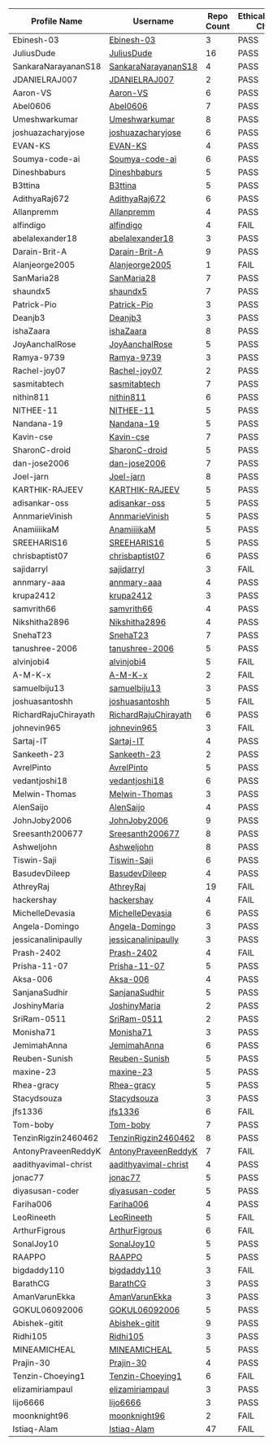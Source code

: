 | Profile Name | Username | Repo Count | EthicalHackingNotes-Christ Check |
|---|---|---|---|
| Ebinesh-03 | [Ebinesh-03](https://github.com/Ebinesh-03) | 3 | PASS |
| JuliusDude | [JuliusDude](https://github.com/JuliusDude) | 16 | PASS |
| SankaraNarayananS18 | [SankaraNarayananS18](https://github.com/SankaraNarayananS18) | 4 | PASS |
| JDANIELRAJ007 | [JDANIELRAJ007](https://github.com/JDANIELRAJ007) | 2 | PASS |
| Aaron-VS | [Aaron-VS](https://github.com/Aaron-VS) | 6 | PASS |
| Abel0606 | [Abel0606](https://github.com/Abel0606) | 7 | PASS |
| Umeshwarkumar | [Umeshwarkumar](https://github.com/Umeshwarkumar) | 8 | PASS |
| joshuazacharyjose | [joshuazacharyjose](https://github.com/joshuazacharyjose) | 6 | PASS |
| EVAN-KS | [EVAN-KS](https://github.com/EVAN-KS) | 4 | PASS |
| Soumya-code-ai | [Soumya-code-ai](https://github.com/Soumya-code-ai) | 6 | PASS |
| Dineshbaburs | [Dineshbaburs](https://github.com/Dineshbaburs) | 5 | PASS |
| B3ttina | [B3ttina](https://github.com/B3ttina) | 5 | PASS |
| AdithyaRaj672 | [AdithyaRaj672](https://github.com/AdithyaRaj672) | 6 | PASS |
| Allanpremm | [Allanpremm](https://github.com/Allanpremm) | 4 | PASS |
| alfindigo | [alfindigo](https://github.com/alfindigo) | 4 | FAIL |
| abelalexander18 | [abelalexander18](https://github.com/abelalexander18) | 3 | PASS |
| Darain-Brit-A | [Darain-Brit-A](https://github.com/Darain-Brit-A) | 9 | PASS |
| Alanjeorge2005 | [Alanjeorge2005](https://github.com/Alanjeorge2005) | 1 | FAIL |
| SanMaria28 | [SanMaria28](https://github.com/SanMaria28) | 7 | PASS |
| shaundx5 | [shaundx5](https://github.com/shaundx5) | 7 | PASS |
| Patrick-Pio | [Patrick-Pio](https://github.com/Patrick-Pio) | 3 | PASS |
| Deanjb3 | [Deanjb3](https://github.com/Deanjb3) | 3 | PASS |
| ishaZaara | [ishaZaara](https://github.com/ishaZaara) | 8 | PASS |
| JoyAanchalRose | [JoyAanchalRose](https://github.com/JoyAanchalRose) | 5 | PASS |
| Ramya-9739 | [Ramya-9739](https://github.com/Ramya-9739) | 3 | PASS |
| Rachel-joy07 | [Rachel-joy07](https://github.com/Rachel-joy07) | 2 | PASS |
| sasmitabtech | [sasmitabtech](https://github.com/sasmitabtech) | 7 | PASS |
| nithin811 | [nithin811](https://github.com/nithin811) | 6 | PASS |
| NITHEE-11 | [NITHEE-11](https://github.com/NITHEE-11) | 5 | PASS |
| Nandana-19 | [Nandana-19](https://github.com/Nandana-19) | 5 | PASS |
| Kavin-cse | [Kavin-cse](https://github.com/Kavin-cse) | 7 | PASS |
| SharonC-droid | [SharonC-droid](https://github.com/SharonC-droid) | 5 | PASS |
| dan-jose2006 | [dan-jose2006](https://github.com/dan-jose2006) | 7 | PASS |
| Joel-jarn | [Joel-jarn](https://github.com/Joel-jarn) | 8 | PASS |
| KARTHIK-RAJEEV | [KARTHIK-RAJEEV](https://github.com/KARTHIK-RAJEEV) | 5 | PASS |
| adisankar-oss | [adisankar-oss](https://github.com/adisankar-oss) | 5 | PASS |
| AnnmarieVinish | [AnnmarieVinish](https://github.com/AnnmarieVinish) | 5 | PASS |
| AnamiiiikaM | [AnamiiiikaM](https://github.com/AnamiiiikaM) | 5 | PASS |
| SREEHARIS16 | [SREEHARIS16](https://github.com/SREEHARIS16) | 5 | PASS |
| chrisbaptist07 | [chrisbaptist07](https://github.com/chrisbaptist07) | 6 | PASS |
| sajidarryl | [sajidarryl](https://github.com/sajidarryl) | 3 | FAIL |
| annmary-aaa | [annmary-aaa](https://github.com/annmary-aaa) | 4 | PASS |
| krupa2412 | [krupa2412](https://github.com/krupa2412) | 3 | PASS |
| samvrith66 | [samvrith66](https://github.com/samvrith66) | 4 | PASS |
| Nikshitha2896 | [Nikshitha2896](https://github.com/Nikshitha2896) | 4 | PASS |
| SnehaT23 | [SnehaT23](https://github.com/SnehaT23) | 7 | PASS |
| tanushree-2006 | [tanushree-2006](https://github.com/tanushree-2006) | 5 | PASS |
| alvinjobi4 | [alvinjobi4](https://github.com/alvinjobi4) | 5 | FAIL |
| A-M-K-x | [A-M-K-x](https://github.com/A-M-K-x) | 2 | FAIL |
| samuelbiju13 | [samuelbiju13](https://github.com/samuelbiju13) | 3 | PASS |
| joshuasantoshh | [joshuasantoshh](https://github.com/joshuasantoshh) | 5 | FAIL |
| RichardRajuChirayath | [RichardRajuChirayath](https://github.com/RichardRajuChirayath) | 6 | PASS |
| johnevin965 | [johnevin965](https://github.com/johnevin965) | 3 | FAIL |
| Sartaj-IT | [Sartaj-IT](https://github.com/Sartaj-IT) | 4 | PASS |
| Sankeeth-23 | [Sankeeth-23](https://github.com/Sankeeth-23) | 2 | PASS |
| AvrelPinto | [AvrelPinto](https://github.com/AvrelPinto) | 5 | PASS |
| vedantjoshi18 | [vedantjoshi18](https://github.com/vedantjoshi18) | 6 | PASS |
| Melwin-Thomas | [Melwin-Thomas](https://github.com/Melwin-Thomas) | 3 | PASS |
| AlenSaijo | [AlenSaijo](https://github.com/AlenSaijo) | 4 | PASS |
| JohnJoby2006 | [JohnJoby2006](https://github.com/JohnJoby2006) | 9 | PASS |
| Sreesanth200677 | [Sreesanth200677](https://github.com/Sreesanth200677) | 8 | PASS |
| Ashweljohn | [Ashweljohn](https://github.com/Ashweljohn) | 8 | PASS |
| Tiswin-Saji | [Tiswin-Saji](https://github.com/Tiswin-Saji) | 6 | PASS |
| BasudevDileep | [BasudevDileep](https://github.com/BasudevDileep) | 4 | PASS |
| AthreyRaj | [AthreyRaj](https://github.com/AthreyRaj) | 19 | FAIL |
| hackershay | [hackershay](https://github.com/hackershay) | 4 | FAIL |
| MichelleDevasia | [MichelleDevasia](https://github.com/MichelleDevasia) | 6 | PASS |
| Angela-Domingo | [Angela-Domingo](https://github.com/Angela-Domingo) | 3 | PASS |
| jessicanalinipaully | [jessicanalinipaully](https://github.com/jessicanalinipaully) | 3 | PASS |
| Prash-2402 | [Prash-2402](https://github.com/Prash-2402) | 4 | FAIL |
| Prisha-11-07 | [Prisha-11-07](https://github.com/Prisha-11-07) | 5 | PASS |
| Aksa-006 | [Aksa-006](https://github.com/Aksa-006) | 4 | PASS |
| SanjanaSudhir | [SanjanaSudhir](https://github.com/SanjanaSudhir) | 5 | PASS |
| JoshinyMaria | [JoshinyMaria](https://github.com/JoshinyMaria) | 2 | PASS |
| SriRam-0511 | [SriRam-0511](https://github.com/SriRam-0511) | 2 | PASS |
| Monisha71 | [Monisha71](https://github.com/Monisha71) | 3 | PASS |
| JemimahAnna | [JemimahAnna](https://github.com/JemimahAnna) | 6 | PASS |
| Reuben-Sunish | [Reuben-Sunish](https://github.com/Reuben-Sunish) | 5 | PASS |
| maxine-23 | [maxine-23](https://github.com/maxine-23) | 5 | PASS |
| Rhea-gracy | [Rhea-gracy](https://github.com/Rhea-gracy) | 5 | PASS |
| Stacydsouza | [Stacydsouza](https://github.com/Stacydsouza) | 3 | PASS |
| jfs1336 | [jfs1336](https://github.com/jfs1336) | 6 | FAIL |
| Tom-boby | [Tom-boby](https://github.com/Tom-boby) | 7 | PASS |
| TenzinRigzin2460462 | [TenzinRigzin2460462](https://github.com/TenzinRigzin2460462) | 8 | PASS |
| AntonyPraveenReddyK | [AntonyPraveenReddyK](https://github.com/AntonyPraveenReddyK) | 7 | FAIL |
| aadithyavimal-christ | [aadithyavimal-christ](https://github.com/aadithyavimal-christ) | 4 | PASS |
| jonac77 | [jonac77](https://github.com/jonac77) | 5 | PASS |
| diyasusan-coder | [diyasusan-coder](https://github.com/diyasusan-coder) | 5 | PASS |
| Fariha006 | [Fariha006](https://github.com/Fariha006) | 4 | PASS |
| LeoRineeth | [LeoRineeth](https://github.com/LeoRineeth) | 5 | FAIL |
| ArthurFigrous | [ArthurFigrous](https://github.com/ArthurFigrous) | 6 | FAIL |
| SonalJoy10 | [SonalJoy10](https://github.com/SonalJoy10) | 5 | PASS |
| RAAPPO | [RAAPPO](https://github.com/RAAPPO) | 5 | PASS |
| bigdaddy110 | [bigdaddy110](https://github.com/bigdaddy110) | 3 | FAIL |
| BarathCG | [BarathCG](https://github.com/BarathCG) | 3 | PASS |
| AmanVarunEkka | [AmanVarunEkka](https://github.com/AmanVarunEkka) | 3 | PASS |
| GOKUL06092006 | [GOKUL06092006](https://github.com/GOKUL06092006) | 5 | PASS |
| Abishek-gitit | [Abishek-gitit](https://github.com/Abishek-gitit) | 9 | PASS |
| Ridhi105 | [Ridhi105](https://github.com/Ridhi105) | 3 | PASS |
| MINEAMICHEAL | [MINEAMICHEAL](https://github.com/MINEAMICHEAL) | 5 | PASS |
| Prajin-30 | [Prajin-30](https://github.com/Prajin-30) | 4 | PASS |
| Tenzin-Choeying1 | [Tenzin-Choeying1](https://github.com/Tenzin-Choeying1) | 6 | FAIL |
| elizamiriampaul | [elizamiriampaul](https://github.com/elizamiriampaul) | 3 | PASS |
| lijo6666 | [lijo6666](https://github.com/lijo6666) | 3 | PASS |
| moonknight96 | [moonknight96](https://github.com/moonknight96) | 2 | FAIL |
| Istiaq-Alam | [Istiaq-Alam](https://github.com/Istiaq-Alam) | 47 | FAIL |